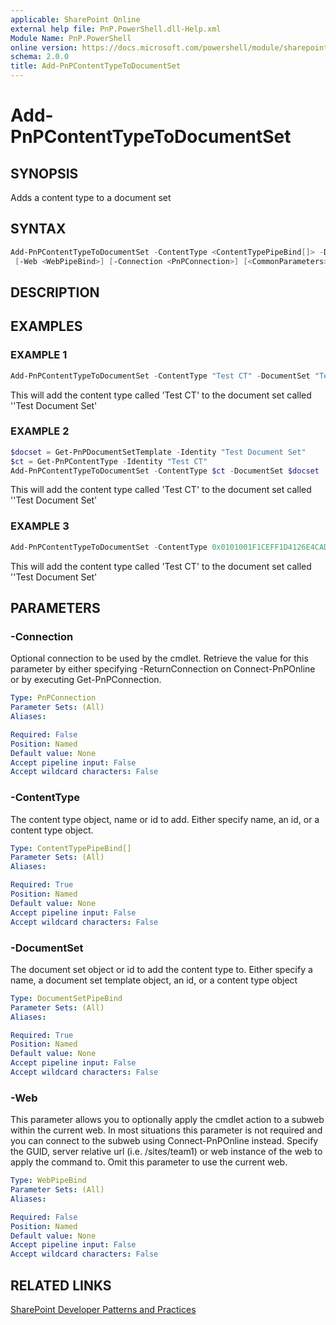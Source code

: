 ```yaml
---
applicable: SharePoint Online
external help file: PnP.PowerShell.dll-Help.xml
Module Name: PnP.PowerShell
online version: https://docs.microsoft.com/powershell/module/sharepoint-pnp/add-pnpcontenttypetodocumentset
schema: 2.0.0
title: Add-PnPContentTypeToDocumentSet
---
```


# Add-PnPContentTypeToDocumentSet

## SYNOPSIS
Adds a content type to a document set

## SYNTAX

```powershell
Add-PnPContentTypeToDocumentSet -ContentType <ContentTypePipeBind[]> -DocumentSet <DocumentSetPipeBind>
 [-Web <WebPipeBind>] [-Connection <PnPConnection>] [<CommonParameters>]
```

## DESCRIPTION

## EXAMPLES

### EXAMPLE 1
```powershell
Add-PnPContentTypeToDocumentSet -ContentType "Test CT" -DocumentSet "Test Document Set"
```

This will add the content type called 'Test CT' to the document set called ''Test Document Set'

### EXAMPLE 2
```powershell
$docset = Get-PnPDocumentSetTemplate -Identity "Test Document Set"
$ct = Get-PnPContentType -Identity "Test CT"
Add-PnPContentTypeToDocumentSet -ContentType $ct -DocumentSet $docset
```

This will add the content type called 'Test CT' to the document set called ''Test Document Set'

### EXAMPLE 3
```powershell
Add-PnPContentTypeToDocumentSet -ContentType 0x0101001F1CEFF1D4126E4CAD10F00B6137E969 -DocumentSet 0x0120D520005DB65D094035A241BAC9AF083F825F3B
```

This will add the content type called 'Test CT' to the document set called ''Test Document Set'

## PARAMETERS

### -Connection
Optional connection to be used by the cmdlet. Retrieve the value for this parameter by either specifying -ReturnConnection on Connect-PnPOnline or by executing Get-PnPConnection.

```yaml
Type: PnPConnection
Parameter Sets: (All)
Aliases:

Required: False
Position: Named
Default value: None
Accept pipeline input: False
Accept wildcard characters: False
```

### -ContentType
The content type object, name or id to add. Either specify name, an id, or a content type object.

```yaml
Type: ContentTypePipeBind[]
Parameter Sets: (All)
Aliases:

Required: True
Position: Named
Default value: None
Accept pipeline input: False
Accept wildcard characters: False
```

### -DocumentSet
The document set object or id to add the content type to. Either specify a name, a document set template object, an id, or a content type object

```yaml
Type: DocumentSetPipeBind
Parameter Sets: (All)
Aliases:

Required: True
Position: Named
Default value: None
Accept pipeline input: False
Accept wildcard characters: False
```

### -Web
This parameter allows you to optionally apply the cmdlet action to a subweb within the current web. In most situations this parameter is not required and you can connect to the subweb using Connect-PnPOnline instead. Specify the GUID, server relative url (i.e. /sites/team1) or web instance of the web to apply the command to. Omit this parameter to use the current web.

```yaml
Type: WebPipeBind
Parameter Sets: (All)
Aliases:

Required: False
Position: Named
Default value: None
Accept pipeline input: False
Accept wildcard characters: False
```

## RELATED LINKS

[SharePoint Developer Patterns and Practices](https://aka.ms/sppnp)